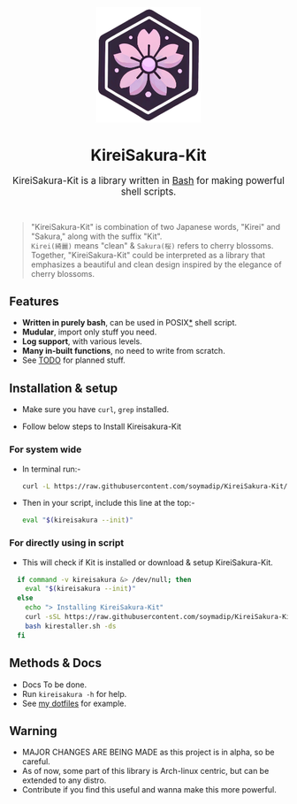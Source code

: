 <p align="center">
    <img src="Assets/icon.png" width="190px">
    <h1 align="center">KireiSakura-Kit</h1>
</p>

<p align="center">
    <big>KireiSakura-Kit is a library written in <a href="https://www.gnu.org/software/bash">Bash</a> for making powerful shell scripts.</big>
</p>
<br>

> "KireiSakura-Kit" is combination of two Japanese words, "Kirei" and "Sakura," along with the suffix "Kit".</br>
> `Kirei(綺麗)` means "clean" & `Sakura(桜)` refers to cherry blossoms. Together, "KireiSakura-Kit" could be interpreted as a library that emphasizes a beautiful and clean design inspired by the elegance of cherry blossoms.

## Features

- **Written in purely bash**, can be used in POSIX[*][sprtd_shl] shell script.
- **Mudular**, import only stuff you need.
- **Log support**, with various levels.
- **Many in-built functions**, no need to write from scratch.
- See [TODO][todo] for planned stuff.
<!-- - Various **UI elements**. -->


## Installation & setup

- Make sure you have `curl`, `grep` installed.

- Follow below steps to Install Kireisakura-Kit

### For system wide

- In terminal run:-

  ```bash
  curl -L https://raw.githubusercontent.com/soymadip/KireiSakura-Kit/refs/heads/install/install.sh | bash -s
  ```

- Then in your script, include this line at the top:-

  ```bash
  eval "$(kireisakura --init)"
  ```

### For directly using in script

- This will check if Kit is installed or download & setup KireiSakura-Kit.

```bash
  if command -v kireisakura &> /dev/null; then
    eval "$(kireisakura --init)"
  else
    echo "> Installing KireiSakura-Kit"
    curl -sSL https://raw.githubusercontent.com/soymadip/KireiSakura-Kit/refs/heads/install/install.sh -o kirestaller.sh
    bash kirestaller.sh -ds
  fi
```

## Methods & Docs

- Docs To be done.
- Run `kireisakura -h` for help.
- See [my dotfiles][dtfls] for example.

## Warning

- MAJOR CHANGES ARE BEING MADE as this project is in alpha, so be careful.
- As of now, some part of this library is Arch-linux centric, but can be extended to any distro.
- Contribute if you find this useful and wanna make this more powerful.



<!---------------- links --------------->
[sprtd_shl]: https://github.com/soymadip/KireiSakura-Kit/wiki/FAQ#1-which-shells-are-supported
[dtfls]:     https://github.com/soymadip/Dotfiles
[todo]:      https://github.com/soymadip/KireiSakura-Kit/wiki/TODO
